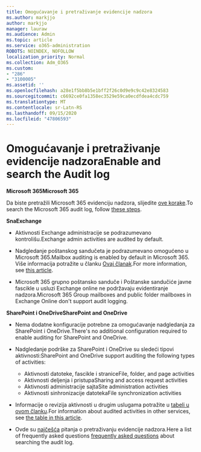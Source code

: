 ```yaml
---
title: Omogućavanje i pretraživanje evidencije nadzora
ms.author: markjjo
author: markjjo
manager: lauraw
ms.audience: Admin
ms.topic: article
ms.service: o365-administration
ROBOTS: NOINDEX, NOFOLLOW
localization_priority: Normal
ms.collection: Adm_O365
ms.custom:
- "286"
- "3100005"
ms.assetid: ''
ms.openlocfilehash: a28e1f5bb8b5e1bff2f26c0d9e9c9c42e8324583
ms.sourcegitcommit: c6692ce0fa1358ec3529e59ca0ecdfdea4cdc759
ms.translationtype: MT
ms.contentlocale: sr-Latn-RS
ms.lasthandoff: 09/15/2020
ms.locfileid: "47806593"
---
```

# <a name="enable-and-search-the-audit-log"></a><span data-ttu-id="978e3-102">Omogućavanje i pretraživanje evidencije nadzora</span><span class="sxs-lookup"><span data-stu-id="978e3-102">Enable and search the Audit log</span></span>

<span data-ttu-id="978e3-103">**Microsoft 365**</span><span class="sxs-lookup"><span data-stu-id="978e3-103">**Microsoft 365**</span></span>

<span data-ttu-id="978e3-104">Da biste pretražili Microsoft 365 evidenciju nadzora, slijedite [ove korake](https://docs.microsoft.com/microsoft-365/compliance/search-the-audit-log-in-security-and-compliance#search-the-audit-log).</span><span class="sxs-lookup"><span data-stu-id="978e3-104">To search the Microsoft 365 audit log, follow [these steps](https://docs.microsoft.com/microsoft-365/compliance/search-the-audit-log-in-security-and-compliance#search-the-audit-log).</span></span>

<span data-ttu-id="978e3-105">**Sna**</span><span class="sxs-lookup"><span data-stu-id="978e3-105">**Exchange**</span></span>

- <span data-ttu-id="978e3-106">Aktivnosti Exchange administracije se podrazumevano kontrolišu.</span><span class="sxs-lookup"><span data-stu-id="978e3-106">Exchange admin activities are audited by default.</span></span>

- <span data-ttu-id="978e3-107">Nadgledanje poštanskog sandučeta je podrazumevano omogućeno u Microsoft 365.</span><span class="sxs-lookup"><span data-stu-id="978e3-107">Mailbox auditing is enabled by default in Microsoft 365.</span></span> <span data-ttu-id="978e3-108">Više informacija potražite u članku  [Ovaj članak](https://docs.microsoft.com/microsoft-365/compliance/enable-mailbox-auditing).</span><span class="sxs-lookup"><span data-stu-id="978e3-108">For more information, see  [this article](https://docs.microsoft.com/microsoft-365/compliance/enable-mailbox-auditing).</span></span>

- <span data-ttu-id="978e3-109">Microsoft 365 grupno poštansko sanduče i Poštanske sandučiće javne fascikle u usluzi Exchange online ne podržavaju evidentiranje nadzora.</span><span class="sxs-lookup"><span data-stu-id="978e3-109">Microsoft 365 Group mailboxes and public folder mailboxes in Exchange Online don't support audit logging.</span></span>

<span data-ttu-id="978e3-110">**SharePoint i OneDrive**</span><span class="sxs-lookup"><span data-stu-id="978e3-110">**SharePoint and OneDrive**</span></span>

- <span data-ttu-id="978e3-111">Nema dodatne konfiguracije potrebne za omogućavanje nadgledanja za SharePoint i OneDrive.</span><span class="sxs-lookup"><span data-stu-id="978e3-111">There's no additional configuration required to enable auditing for SharePoint and OneDrive.</span></span>

- <span data-ttu-id="978e3-112">Nadgledanje podrške za SharePoint i OneDrive su sledeći tipovi aktivnosti:</span><span class="sxs-lookup"><span data-stu-id="978e3-112">SharePoint and OneDrive support auditing the following types of activities:</span></span>

    - <span data-ttu-id="978e3-113">Aktivnosti datoteke, fascikle i stranice</span><span class="sxs-lookup"><span data-stu-id="978e3-113">File, folder, and page activities</span></span>
    - <span data-ttu-id="978e3-114">Aktivnosti deljenja i pristupa</span><span class="sxs-lookup"><span data-stu-id="978e3-114">Sharing and access request activities</span></span>
    - <span data-ttu-id="978e3-115">Aktivnosti administracije sajta</span><span class="sxs-lookup"><span data-stu-id="978e3-115">Site administration activities</span></span>
    - <span data-ttu-id="978e3-116">Aktivnosti sinhronizacije datoteka</span><span class="sxs-lookup"><span data-stu-id="978e3-116">File synchronization activities</span></span>

- <span data-ttu-id="978e3-117">Informacije o revizija aktivnosti u drugim uslugama potražite u  [tabeli u ovom članku](https://docs.microsoft.com/microsoft-365/compliance/search-the-audit-log-in-security-and-compliance#audited-activities).</span><span class="sxs-lookup"><span data-stu-id="978e3-117">For information about audited activities in other services, see  [the table in this article](https://docs.microsoft.com/microsoft-365/compliance/search-the-audit-log-in-security-and-compliance#audited-activities).</span></span>

- <span data-ttu-id="978e3-118">Ovde su [najčešća](https://docs.microsoft.com/microsoft-365/compliance/search-the-audit-log-in-security-and-compliance#frequently-asked-questions) pitanja o pretraživanju evidencije nadzora.</span><span class="sxs-lookup"><span data-stu-id="978e3-118">Here a list of frequently asked questions [frequently asked questions](https://docs.microsoft.com/microsoft-365/compliance/search-the-audit-log-in-security-and-compliance#frequently-asked-questions) about searching the audit log.</span></span>